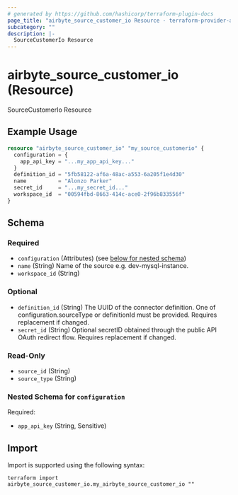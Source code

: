 ```yaml
---
# generated by https://github.com/hashicorp/terraform-plugin-docs
page_title: "airbyte_source_customer_io Resource - terraform-provider-airbyte"
subcategory: ""
description: |-
  SourceCustomerIo Resource
---
```


# airbyte_source_customer_io (Resource)

SourceCustomerIo Resource

## Example Usage

```terraform
resource "airbyte_source_customer_io" "my_source_customerio" {
  configuration = {
    app_api_key = "...my_app_api_key..."
  }
  definition_id = "5fb58122-af6a-48ac-a553-6a205f1e4d30"
  name          = "Alonzo Parker"
  secret_id     = "...my_secret_id..."
  workspace_id  = "00594fbd-8663-414c-ace0-2f96b833556f"
}
```

<!-- schema generated by tfplugindocs -->
## Schema

### Required

- `configuration` (Attributes) (see [below for nested schema](#nestedatt--configuration))
- `name` (String) Name of the source e.g. dev-mysql-instance.
- `workspace_id` (String)

### Optional

- `definition_id` (String) The UUID of the connector definition. One of configuration.sourceType or definitionId must be provided. Requires replacement if changed.
- `secret_id` (String) Optional secretID obtained through the public API OAuth redirect flow. Requires replacement if changed.

### Read-Only

- `source_id` (String)
- `source_type` (String)

<a id="nestedatt--configuration"></a>
### Nested Schema for `configuration`

Required:

- `app_api_key` (String, Sensitive)

## Import

Import is supported using the following syntax:

```shell
terraform import airbyte_source_customer_io.my_airbyte_source_customer_io ""
```
